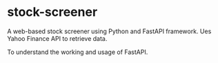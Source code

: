 # stock-screener
A web-based stock screener using Python and FastAPI framework.
Ues Yahoo Finance API to retrieve data.

To understand the working and usage of FastAPI.
